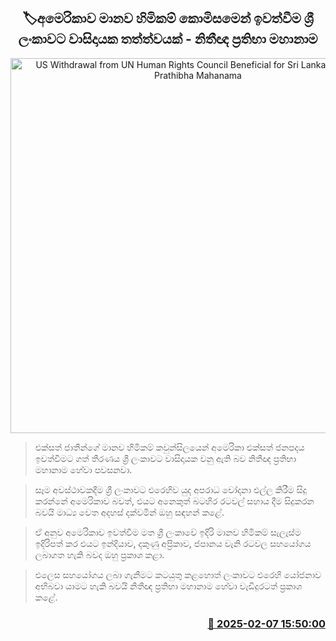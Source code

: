 <p align='center'><b><h2 align='center' title='US Withdrawal from UN Human Rights Council Beneficial for Sri Lanka – Attorney Prathibha Mahanama'>🏷අමෙරිකාව මානව හිමිකම් කොමිසමෙන් ඉවත්වීම ශ්‍රී ලංකාවට වාසිදායක තත්ත්වයක් - නිතීඥ ප්‍රතිභා මහානාම</h2></b></p>
<p align='center'><img src='https://helakuru.sgp1.cdn.digitaloceanspaces.com/esana/images/lib/prathibha-mahanama.jpg' width='600' alt='US Withdrawal from UN Human Rights Council Beneficial for Sri Lanka – Attorney Prathibha Mahanama'></p>

> එක්සත් ජාතීන්ගේ මානව හිමිකම් කවුන්සිලයෙන් අමෙරිකා එක්සත් ජනපදය ඉවත්වීමට ගත් තීරණය ශ්‍රී ලංකාවට වාසිදායක වනු ඇති බව නිතීඥ ප්‍රතිභා මහානාම හේවා පවසනවා.

> සෑම අවස්ථාවකදීම ශ්‍රී ලංකාවට එරෙහිව යුද අපරාධ චෝදනා එල්ල කිරීම සිදු කරන්නේ අමෙරිකාව බවත්, එයට අනෙකුත් බටහිර රටවල් සහාය දීම සිදුකරන බවයි මාධ්‍ය වෙත අදහස් දක්වමින් ඔහු සඳහන් කළේ.

> ඒ අනුව අමෙරිකාව ඉවත්වීම මත ශ්‍රී ලංකාවේ ඉදිරි මානව හිමිකම් සැලැස්ම ඉදිරිපත් කර එයට ඉන්දියාව, දකුණු අප්‍රිකාව, ජපානය වැනි රටවල සහයෝගය ලබාගත හැකි බවද ඔහු ප්‍රකාශ කළා.

> එලෙස සහයෝගය ලබා ගැනීමට කටයුතු කළහොත් ලංකාවට එරෙහි යෝජනාව අභිබවා යාමට හැකි බවයි නිතීඥ ප්‍රතිභා මහානාම හේවා වැඩිදුරටත් ප්‍රකාශ කළේ. 



<h3 align='right'><a href='https://www.helakuru.lk/esana/p/107256/'>📅 2025-02-07 15:50:00</a></h3>
